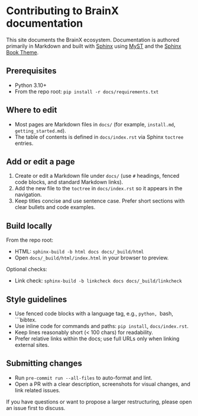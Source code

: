 # Contributing to BrainX documentation

This site documents the BrainX ecosystem. Documentation is authored primarily in Markdown and built with 
[Sphinx](https://www.sphinx-doc.org/) using [MyST](https://myst-parser.readthedocs.io/) and 
the [Sphinx Book Theme](https://sphinx-book-theme.readthedocs.io).

## Prerequisites
- Python 3.10+
- From the repo root: `pip install -r docs/requirements.txt`

## Where to edit
- Most pages are Markdown files in `docs/` (for example, `install.md`, `getting_started.md`).
- The table of contents is defined in `docs/index.rst` via Sphinx `toctree` entries.

## Add or edit a page
1) Create or edit a Markdown file under `docs/` (use `#` headings, fenced code blocks, and standard Markdown links).
2) Add the new file to the `toctree` in `docs/index.rst` so it appears in the navigation.
3) Keep titles concise and use sentence case. Prefer short sections with clear bullets and code examples.

## Build locally
From the repo root:

- HTML: `sphinx-build -b html docs docs/_build/html`
- Open `docs/_build/html/index.html` in your browser to preview.

Optional checks:
- Link check: `sphinx-build -b linkcheck docs docs/_build/linkcheck`

## Style guidelines
- Use fenced code blocks with a language tag, e.g., ```python, ```bash, ```bibtex.
- Use inline code for commands and paths: `pip install`, `docs/index.rst`.
- Keep lines reasonably short (< 100 chars) for readability.
- Prefer relative links within the docs; use full URLs only when linking external sites.

## Submitting changes
- Run `pre-commit run --all-files` to auto-format and lint.
- Open a PR with a clear description, screenshots for visual changes, and link related issues.

If you have questions or want to propose a larger restructuring, please open an issue first to discuss.